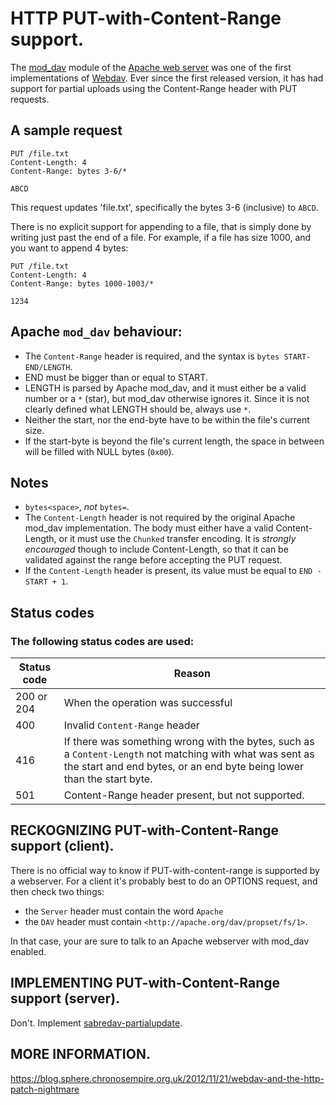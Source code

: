 # HTTP PUT-with-Content-Range support.

The [mod_dav](https://httpd.apache.org/docs/2.4/mod/mod_dav.html) module of
the [Apache web server](https://httpd.apache.org/) was one of the first
implementations of [Webdav](https://tools.ietf.org/html/rfc4918). Ever since
the first released version, it has had support for partial uploads using
the Content-Range header with PUT requests.

## A sample request

```text
PUT /file.txt
Content-Length: 4
Content-Range: bytes 3-6/*

ABCD
```

This request updates 'file.txt', specifically the bytes 3-6 (inclusive) to
`ABCD`.

There is no explicit support for appending to a file, that is simply done
by writing just past the end of a file. For example, if a file has size
1000, and you want to append 4 bytes:

```text
PUT /file.txt
Content-Length: 4
Content-Range: bytes 1000-1003/*

1234
```

## Apache `mod_dav` behaviour:

- The `Content-Range` header is required, and the syntax is `bytes START-END/LENGTH`.
- END must be bigger than or equal to START.
- LENGTH is parsed by Apache mod_dav, and it must either be a valid number
  or a `*` (star), but mod_dav otherwise ignores it. Since it is not clearly
  defined what LENGTH should be, always use `*`.
- Neither the start, nor the end-byte have to be within the file's current size.
- If the start-byte is beyond the file's current length, the space in between
  will be filled with NULL bytes (`0x00`).

## Notes

- `bytes<space>`, _not_ `bytes=`.
- The `Content-Length` header is not required by the original Apache mod_dav
  implementation. The body must either have a valid Content-Length, or it must
  use the `Chunked` transfer encoding. It is *strongly encouraged* though to
  include Content-Length, so that it can be validated against the range before
  accepting the PUT request.
- If the `Content-Length` header is present, its value must be equal
  to `END - START + 1`.
  
## Status codes

### The following status codes are used:

Status code | Reason
----------- | ------
200 or 204  | When the operation was successful
400         | Invalid `Content-Range` header
416         | If there was something wrong with the bytes, such as a `Content-Length` not matching with what was sent as the start and end bytes, or an end byte being lower than the start byte.
501         | Content-Range header present, but not supported.

## RECKOGNIZING PUT-with-Content-Range support (client).

There is no official way to know if PUT-with-content-range is supported by
a webserver. For a client it's probably best to do an OPTIONS request,
and then check two things:

- the `Server` header must contain the word `Apache`
- the `DAV` header must contain `<http://apache.org/dav/propset/fs/1>`.

In that case, your are sure to talk to an Apache webserver with mod_dav enabled.

## IMPLEMENTING PUT-with-Content-Range support (server).

Don't. Implement [sabredav-partialupdate](SABREDAV-partialupdate.md).

## MORE INFORMATION.

https://blog.sphere.chronosempire.org.uk/2012/11/21/webdav-and-the-http-patch-nightmare


